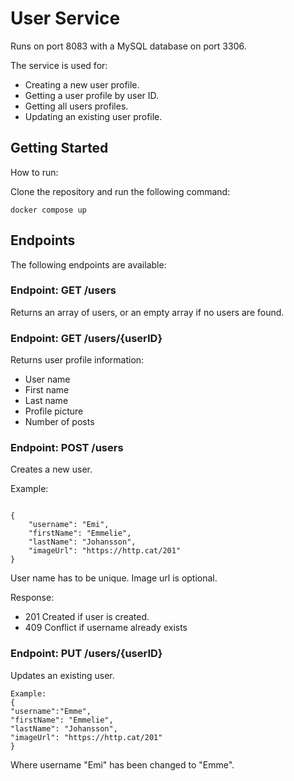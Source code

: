 # User Service

Runs on port 8083 with a MySQL database on port 3306.

The service is used for:
- Creating a new user profile.
- Getting a user profile by user ID.
- Getting all users profiles.
- Updating an existing user profile.

## Getting Started
How to run:

Clone the repository and run the following command: 
```
docker compose up
```

## Endpoints
The following endpoints are available:

### Endpoint: GET /users

Returns an array of users, or an empty array if no users are found.

### Endpoint: GET /users/{userID}

Returns user profile information:
- User name
- First name
- Last  name
- Profile picture
- Number of posts

### Endpoint: POST /users

Creates a new user.

Example:
````

{
    "username": "Emi",
    "firstName": "Emmelie",
    "lastName": "Johansson",
    "imageUrl": "https://http.cat/201"
}
````
User name has to be unique. Image url is optional.

Response:
- 201 Created if user is created.
- 409 Conflict if username already exists

### Endpoint: PUT /users/{userID}

Updates an existing user.

```
Example:
{
"username":"Emme",
"firstName": "Emmelie",
"lastName": "Johansson",
"imageUrl": "https://http.cat/201"
}
```

Where username "Emi" has been changed to "Emme".



